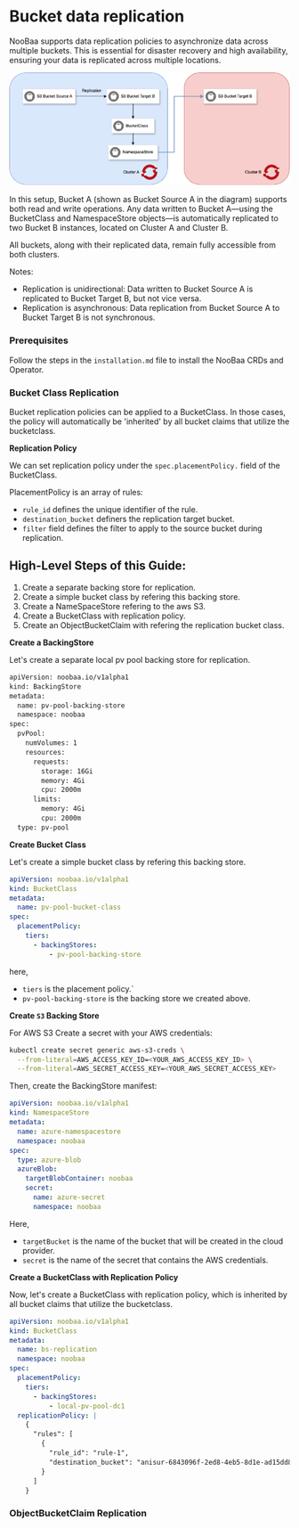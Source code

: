 # Bucket data replication

NooBaa supports data replication policies to asynchronize data across multiple buckets. This is essential for disaster recovery and high availability, ensuring your data is replicated across multiple locations.

![s3-replication.png](images/s3-replication.png)

In this setup, Bucket A (shown as Bucket Source A in the diagram) supports both read and write operations.
Any data written to Bucket A—using the BucketClass and NamespaceStore objects—is automatically replicated to two Bucket B instances, located on Cluster A and Cluster B.

All buckets, along with their replicated data, remain fully accessible from both clusters.

Notes:
- Replication is unidirectional: Data written to Bucket Source A is replicated to Bucket Target B, but not vice versa.
- Replication is asynchronous: Data replication from Bucket Source A to Bucket Target B is not synchronous.


### Prerequisites
Follow the steps in the `installation.md` file to install the NooBaa CRDs and Operator.

### Bucket Class Replication

Bucket replication policies can be applied to a BucketClass. In those cases, the policy will automatically be 'inherited' by all bucket claims that utilize the bucketclass.

**Replication Policy**

We can set replication policy under the `spec.placementPolicy.` field of the BucketClass.

PlacementPolicy is an array of rules:

- `rule_id` defines the unique identifier of the rule.
- `destination_bucket` definers the replication target bucket.
- `filter` field defines the filter to apply to the source bucket during replication.

## High-Level Steps of this Guide:

1) Create a separate backing store for replication.
2) Create a simple bucket class by refering this backing store.
3) Create a NameSpaceStore refering to the aws S3. 
4) Create a BucketClass with replication policy.
5) Create an ObjectBucketClaim with refering the replication bucket class.


**Create a BackingStore**

Let's create a separate local pv pool backing store for replication.

```bash
apiVersion: noobaa.io/v1alpha1
kind: BackingStore
metadata:
  name: pv-pool-backing-store
  namespace: noobaa
spec:
  pvPool:
    numVolumes: 1
    resources:
      requests:
        storage: 16Gi
        memory: 4Gi
        cpu: 2000m
      limits:
        memory: 4Gi
        cpu: 2000m
  type: pv-pool
```

**Create Bucket Class**

Let's create a simple bucket class by refering this backing store.

```yaml
apiVersion: noobaa.io/v1alpha1
kind: BucketClass
metadata:
  name: pv-pool-bucket-class
spec:
  placementPolicy:
    tiers:
      - backingStores:
          - pv-pool-backing-store
```

here,
- `tiers` is the placement policy.`
- `pv-pool-backing-store` is the backing store we created above.


**Create `S3` Backing Store**

For AWS S3 Create a secret with your AWS credentials:
```bash
kubectl create secret generic aws-s3-creds \
  --from-literal=AWS_ACCESS_KEY_ID=<YOUR_AWS_ACCESS_KEY_ID> \
  --from-literal=AWS_SECRET_ACCESS_KEY=<YOUR_AWS_SECRET_ACCESS_KEY>
```

Then, create the BackingStore manifest:
```yaml
apiVersion: noobaa.io/v1alpha1
kind: NamespaceStore
metadata:
  name: azure-namespacestore
  namespace: noobaa
spec:
  type: azure-blob
  azureBlob:
    targetBlobContainer: noobaa
    secret:
      name: azure-secret
      namespace: noobaa
```
Here,
- `targetBucket` is the name of the bucket that will be created in the cloud provider.
- `secret` is the name of the secret that contains the AWS credentials.





**Create a BucketClass with Replication Policy**

Now, let's create a BucketClass with replication policy, which is inherited by all bucket claims that utilize the bucketclass.

```yaml
apiVersion: noobaa.io/v1alpha1
kind: BucketClass
metadata:
  name: bs-replication
  namespace: noobaa
spec:
  placementPolicy:
    tiers:
      - backingStores:
          - local-pv-pool-dc1
  replicationPolicy: |
    {
      "rules": [
        {
          "rule_id": "rule-1",
          "destination_bucket": "anisur-6843096f-2ed8-4eb5-8d1e-ad15dd8df9c2"
        }
      ]
    }
```

### ObjectBucketClaim Replication





